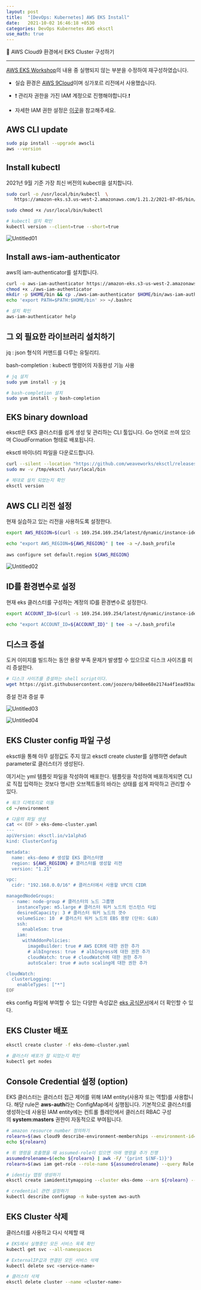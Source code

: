```yaml
---
layout: post
title:  "[DevOps: Kubernetes] AWS EKS Install"
date:   2021-10-02 16:46:18 +0530
categories: DevOps Kubernetes AWS eksctl
use_math: true
---
```

🌌 AWS Cloud9 환경에서 EKS Cluster 구성하기

_____________________________________


[AWS EKS Workshop](https://awskrug.github.io/eks-workshop/prerequisites/)의 내용 중 실행되지 않는 부분을 수정하여 재구성하였습니다.

* 실습 환경은 [AWS 9Cloud](https://ap-southeast-1.console.aws.amazon.com/cloud9/home?region=ap-southeast-1)이며 싱가포르 리전에서 사용했습니다. 

* ❗ 관리자 권한을 가진 IAM 계정으로 진행해야합니다.❗ 

* 자세한 IAM 권한 설정은 [이곳](https://aws-eks-web-application.workshop.aws/ko/30-setting/100-aws-cloud9.html)을 참고해주세요.

## AWS CLI update

```bash
sudo pip install --upgrade awscli
aws --version
```

## Install kubectl

2021년 9월 기준 가장 최신 버전의 kubectl을 설치합니다.

```bash
sudo curl -o /usr/local/bin/kubectl  \
   https://amazon-eks.s3.us-west-2.amazonaws.com/1.21.2/2021-07-05/bin/linux/amd64/kubectl

sudo chmod +x /usr/local/bin/kubectl

# kubectl 설치 확인
kubectl version --client=true --short=true
```

![Untitled01](https://user-images.githubusercontent.com/59910975/142176673-52daa544-8473-4f66-a566-aef0568d8b65.png)

## Install aws-iam-authenticator

aws의 iam-authenticator를 설치합니다. 

```bash
curl -o aws-iam-authenticator https://amazon-eks.s3-us-west-2.amazonaws.com/1.21.2/2021-07-05/bin/linux/amd64/aws-iam-authenticator
chmod +x ./aws-iam-authenticator
mkdir -p $HOME/bin && cp ./aws-iam-authenticator $HOME/bin/aws-iam-authenticator && export PATH=$PATH:$HOME/bin
echo 'export PATH=$PATH:$HOME/bin' >> ~/.bashrc

# 설치 확인
aws-iam-authenticator help
```

## 그 외 필요한 라이브러리 설치하기

jq : json 형식의 커맨드를 다루는 유틸리티. 

bash-completion : kubectl 명령어의 자동완성 기능 사용

```bash
# jq 설치
sudo yum install -y jq

# bash-completion 설치
sudo yum install -y bash-completion
```

## EKS binary download

eksctl은 EKS 클러스터를 쉽게 생성 및 관리하는 CLI 툴입니다. Go 언어로 쓰여 있으며 CloudFormation 형태로 배포됩니다.

eksctl 바이너리 파일을 다운로드합니다.

```bash
curl --silent --location "https://github.com/weaveworks/eksctl/releases/latest/download/eksctl_$(uname -s)_amd64.tar.gz" | tar xz -C /tmp
sudo mv -v /tmp/eksctl /usr/local/bin

# 제대로 설치 되었는지 확인
eksctl version
```

## AWS CLI 리전 설정

현재 실습하고 있는 리전을 사용하도록 설정한다.

```bash
export AWS_REGION=$(curl -s 169.254.169.254/latest/dynamic/instance-identity/document | jq -r '.region')

echo "export AWS_REGION=${AWS_REGION}" | tee -a ~/.bash_profile
   
aws configure set default.region ${AWS_REGION}
```

![Untitled02](https://user-images.githubusercontent.com/59910975/142176665-0b2580ed-6adf-40be-a737-02f443b8dac4.png)

## ID를 환경변수로 설정

현재 eks 클러스터를 구성하는 계정의 ID를 환경변수로 설정한다.

```bash
export ACCOUNT_ID=$(curl -s 169.254.169.254/latest/dynamic/instance-identity/document | jq -r '.accountId')

echo "export ACCOUNT_ID=${ACCOUNT_ID}" | tee -a ~/.bash_profile
```

## 디스크 증설

도커 이미지를 빌드하는 동안 용량 부족 문제가 발생할 수 있으므로 디스크 사이즈를 미리 증설한다.

```bash
# 디스크 사이즈를 증설하는 shell script이다.
wget https://gist.githubusercontent.com/joozero/b48ee68e2174a4f1ead93aaf2b582090/raw/2dda79390a10328df66e5f6162846017c682bef5/resize.sh
```

증설 전과 증설 후

![Untitled03](https://user-images.githubusercontent.com/59910975/142176668-687d7a93-1367-4431-be6e-7a3083ff5b7e.png)

![Untitled04](https://user-images.githubusercontent.com/59910975/142176671-ec074d8b-adce-43d3-8ce0-7e531cfa35ec.png)

## EKS Cluster config 파일 구성

eksctl을 통해 아무 설정값도 주지 않고 eksctl create cluster를 실행하면 default parameter로 클러스터가 생성된다.

여기서는 yml 템플릿 파일을 작성하여 배포한다. 템플릿을 작성하여 배포하게되면 CLI로 직접 입력하는 것보다 명시한 오브젝트들의 바라는 상태를 쉽게 파악하고 관리할 수 있다.

```bash
# 워크 디렉토리로 이동
cd ~/environment

# 다음의 파일 생성
cat << EOF > eks-demo-cluster.yaml
---
apiVersion: eksctl.io/v1alpha5
kind: ClusterConfig

metadata:
  name: eks-demo # 생성할 EKS 클러스터명
  region: ${AWS_REGION} # 클러스터를 생성할 리젼
  version: "1.21"

vpc:
  cidr: "192.168.0.0/16" # 클러스터에서 사용할 VPC의 CIDR

managedNodeGroups:
  - name: node-group # 클러스터의 노드 그룹명
    instanceType: m5.large # 클러스터 워커 노드의 인스턴스 타입
    desiredCapacity: 3 # 클러스터 워커 노드의 갯수
    volumeSize: 10  # 클러스터 워커 노드의 EBS 용량 (단위: GiB)
    ssh:
      enableSsm: true
    iam:
      withAddonPolicies:
        imageBuilder: true # AWS ECR에 대한 권한 추가
        # albIngress: true  # albIngress에 대한 권한 추가
        cloudWatch: true # cloudWatch에 대한 권한 추가
        autoScaler: true # auto scaling에 대한 권한 추가

cloudWatch:
  clusterLogging:
    enableTypes: ["*"]
EOF
```

eks config 파일에 부여할 수 있는 다양한 속성값은 [eks 공식문서](https://eksctl.io/usage/creating-and-managing-clusters/)에서 더 확인할 수 있다.

## EKS Cluster 배포

```bash
eksctl create cluster -f eks-demo-cluster.yaml

# 클러스터 배포가 잘 되었는지 확인
kubectl get nodes
```

## Console Credential 설정 (option)

EKS 클러스터는 클러스터 접근 제어를 위해 IAM entity(사용자 또는 역할)를 사용합니다. 해당 rule은 **aws-auth**라는 ConfigMap에서 실행됩니다. 기본적으로 클러스터를 생성하는데 사용된 IAM entity에는 컨트롤 플레인에서 클러스터 RBAC 구성의 **system:masters** 권한이 자동적으로 부여됩니다.

```bash
# amazon resource number 정의하기
rolearn=$(aws cloud9 describe-environment-memberships --environment-id=$C9_PID | jq -r '.memberships[].userArn')
echo ${rolearn}

# 위 명령을 호출했을 때 assumed-role이 있으면 아래 명령을 추가 진행
assumedrolename=$(echo ${rolearn} | awk -F/ '{print $(NF-1)}')
rolearn=$(aws iam get-role --role-name ${assumedrolename} --query Role.Arn --output text)

# identiy 맵핑 생성하기
eksctl create iamidentitymapping --cluster eks-demo --arn ${rolearn} --group system:masters --username admin

# credential 관련 설정하기
kubectl describe configmap -n kube-system aws-auth
```


## EKS Cluster 삭제

클러스터를 사용하고 다시 삭제할 때

```bash
# EKS에서 실행중인 모든 서비스 목록 확인
kubectl get svc --all-namespaces

# ExternalIP값과 연결된 모든 서비스 삭제
kubectl delete svc <service-name>

# 클러스터 삭제
eksctl delete cluster --name <cluster-name>
```